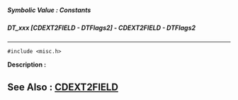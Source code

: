 ##### Symbolic Value : Constants
##### DT_xxx [CDEXT2FIELD - DTFlags2] - CDEXT2FIELD - DTFlags2
---
```
#include <misc.h>
```
**Description :**



**See Also :**
[CDEXT2FIELD](/domino-c-api-docs/reference/Data/CDEXT2FIELD)
---
